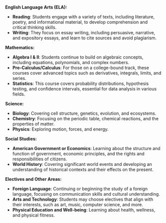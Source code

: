 **English Language Arts (ELA):**

-   **Reading**: Students engage with a variety of texts, including literature, poetry, and informational material, to develop comprehension and critical thinking skills.
-   **Writing**: They focus on essay writing, including persuasive, narrative, and expository essays, and learn to cite sources and avoid plagiarism.

**Mathematics:**

-   **Algebra I & II**: Students continue to build on algebraic concepts, including equations, polynomials, and complex numbers.
-   **Pre-Calculus/Calculus**: For those on a college-bound track, these courses cover advanced topics such as derivatives, integrals, limits, and series.
-   **Statistics**: This course covers probability distributions, hypothesis testing, and confidence intervals, essential for data analysis in various fields.

**Science:**

-   **Biology**: Covering cell structure, genetics, evolution, and ecosystems.
-   **Chemistry**: Focusing on the periodic table, chemical reactions, and the properties of matter.
-   **Physics**: Exploring motion, forces, and energy.

**Social Studies:**

-   **American Government or Economics**: Learning about the structure and function of government, economic principles, and the rights and responsibilities of citizens.
-   **World History**: Covering significant world events and developing an understanding of historical contexts and their effects on the present.

**Electives and Other Areas:**

-   **Foreign Language**: Continuing or beginning the study of a foreign language, focusing on communication skills and cultural understanding.
-   **Arts and Technology**: Students may choose electives that align with their interests, such as art, music, computer science, and more.
-   **Physical Education and Well-being**: Learning about health, wellness, and physical fitness.